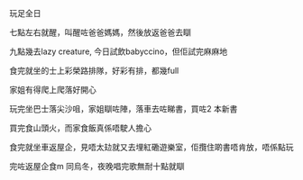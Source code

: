 玩足全日

七點左右就醒，叫醒咗爸爸媽媽，然後放返爸爸去瞓

九點幾去lazy creature, 今日試飲babyccino，但佢試完麻麻地

食完就坐的士上彩榮路排隊，好彩有排，都幾full

家姐有得爬上爬落好開心

玩完坐巴士落尖沙咀，家姐瞓咗陣，落車去咗睇書，買咗2 本新書

買完食山頭火，而家食飯真係唔駛人擔心

食完就坐車返屋企，見唔太攰就又去埋紅磡遊樂室，佢攬住啲書唔肯放，唔係點玩

完咗返屋企食m 同烏冬，夜晚唱完歌無耐十點就瞓
